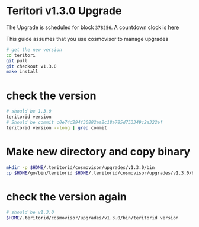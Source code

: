 # Teritori v1.3.0 Upgrade

The Upgrade is scheduled for block `378256`. A countdown clock is [here](https://explorer.teritori.com/teritori/gov/4)

This guide assumes that you use cosmovisor to manage upgrades

```bash
# get the new version
cd teritori
git pull
git checkout v1.3.0
make install
```

# check the version

```bash
# should be 1.3.0
teritorid version
# Should be commit c0e74d294f36882aa2c18a785d753349c2a322ef
teritorid version --long | grep commit
```

# Make new directory and copy binary

```bash
mkdir -p $HOME/.teritorid/cosmovisor/upgrades/v1.3.0/bin
cp $HOME/go/bin/teritorid $HOME/.teritorid/cosmovisor/upgrades/v1.3.0/bin
```

# check the version again

```bash
# should be v1.3.0
$HOME/.teritorid/cosmovisor/upgrades/v1.3.0/bin/teritorid version
```
